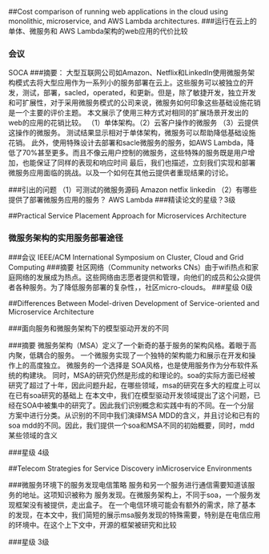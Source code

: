 ##Cost comparison of running web applications in the cloud using monolithic, microservice, and AWS Lambda architectures.
###运行在云上的单体、微服务和 AWS Lambda架构的web应用的代价比较 

### 会议
SOCA
###摘要：
大型互联网公司如Amazon、Netflix和LinkedIn使用微服务架构模式去将大型应用作为一系列小的服务部署在云上。这些服务可以被独立的开发，测试，部署，sacled，operated，和更新。但是，除了敏捷开发，独立开发和可扩展性，对于采用微服务模式的公司来说，微服务如何印象这些基础设施花销是一个主要的评价主题。
本文展示了使用三种方式对相同的扩展场景开发出的web的应用的花销比较。
（1）单体架构。（2）云客户操作的微服务 （3）云提供这操作的微服务。
测试结果显示相对于单体架构，微服务可以帮助降低基础设施花销。
此外，使用特殊设计去部署和sacle微服务的服务，如AWS Lambda，降低了70%甚至更多。而且不像云用户控制的微服务，这些特殊的服务既是用户增加，也能保证了同样的表现和响应时间
最后，我们也描述，立刻我们实现和部署微服务应用面临的挑战。以及一个如何在其他云提供者重现结果的讨论。

###引出的问题
（1）可测试的微服务源码 Amazon netfix linkedin
（2）有哪些提供了部署微服务应用的服务？ AWS Lambda
###精读论文的星级？3级


##Practical Service Placement Approach for Microservices Architecture
### 微服务架构的实用服务部署途径
###会议
 IEEE/ACM International Symposium on Cluster, Cloud and Grid Computing
###摘要
社区网络（Community networks CNs）由于wifi热点和家庭网络的发展成为热点。这些网络由志愿者提供和管理，向他们的成员和公众提供者各种服务。为了降低服务部署的复杂性，，社区micro-clouds。
###星级 0级

##Differences Between Model-driven Development of Service-oriented and Microservice Architecture

###面向服务和微服务架构下的模型驱动开发的不同

###摘要
微服务架构（MSA）定义了一个新奇的基于服务的架构风格。着眼于高内聚，低耦合的服务。
一个微服务实现了一个独特的架构能力和展示在开发和操作上的高度独立。
微服务的一个选择是 SOA风格，也是使用服务作为分布软件系统的构建块。
同时，MSA的研究仍然是形成的和理论的。soa的实际方面已经被研究了超过了十年，因此问题升起，在哪些领域，msa的研究在多大的程度上可以在已有soa研究的基础上
在本文中，我们在模型驱动开发领域提出了这个问题，已经在SOA中被集中的研究了。因此我们识别概念和实践中有的不同。在一个分层方案中进行分类。从识别的不同中我们演绎MSA MDD的含义，并且讨论和已有的soa mdd的不同。因此，我们提供一个soa和MSA不同的初始概要，同时，mdd某些领域的含义

###星级 4级

##Telecom Strategies for Service Discovery inMicroservice Environments

###微服务环境下的服务发现电信策略
服务和另一个服务进行通信需要知道该服务的地址。这项知识被称为 服务发现。在微服务架构上，不同于soa，一个服务发现框架没有被提供，走出盒子。
在一个电信环境可能会有额外的需求，除了基本的发现，在本文中，我们简短的展示msa服务发现的特殊需要，特别是在电信应用的环境中。在这个上下文中，开源的框架被研究和比较

###星级 3级